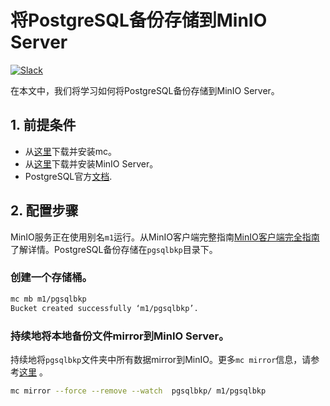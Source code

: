 # 将PostgreSQL备份存储到MinIO Server

 [![Slack](https://slack.min.io/slack?type=svg)](http://slack.minio.org.cn/questions)

在本文中，我们将学习如何将PostgreSQL备份存储到MinIO Server。

## 1. 前提条件

- 从[这里](http://docs.minio.org.cn/docs/master/minio-client-quickstart-guide)下载并安装mc。
- 从[这里](http://docs.minio.org.cn/docs/master/minio-quickstart-guide)下载并安装MinIO Server。
- PostgreSQL官方[文档](https://www.postgresql.org/docs/).

## 2. 配置步骤

MinIO服务正在使用别名`m1`运行。从MinIO客户端完整指南[MinIO客户端完全指南](http://docs.minio.org.cn/docs/master/minio-client-complete-guide)了解详情。PostgreSQL备份存储在`pgsqlbkp`目录下。

### 创建一个存储桶。

```sh
mc mb m1/pgsqlbkp
Bucket created successfully ‘m1/pgsqlbkp’.
```

### 持续地将本地备份文件mirror到MinIO Server。

持续地将`pgsqlbkp`文件夹中所有数据mirror到MinIO。更多`mc mirror`信息，请参考[这里](http://docs.minio.org.cn/docs/master/minio-client-complete-guide#mirror) 。

```sh
mc mirror --force --remove --watch  pgsqlbkp/ m1/pgsqlbkp
```